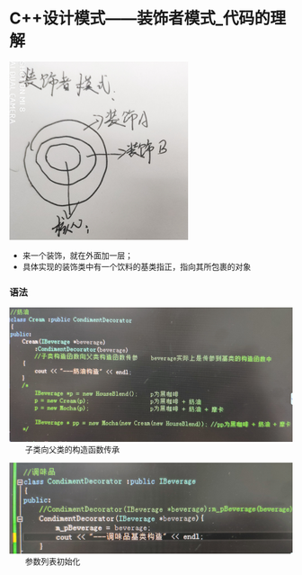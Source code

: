 # C++设计模式——装饰者模式_代码的理解

![image](img/装饰者01.png)

- 来一个装饰，就在外面加一层；
- 具体实现的装饰类中有一个饮料的基类指正，指向其所包裹的对象
  
### 语法

![image](img/装饰者02.png)
&emsp;&emsp;子类向父类的构造函数传承

![image](img/装饰者03.png)
&emsp;&emsp;参数列表初始化
